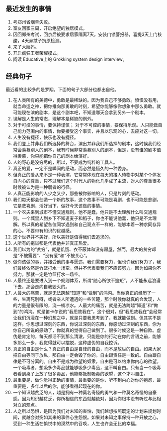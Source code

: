 ## 最近发生的事情

1. 考郑州省烟草失败。
2. 室友回家三周，开启绝望的独居模式。
3. 因回郑州考试，回京后被要求居家隔离7天，安装门锁警报器，喜提3天上门核酸，4天鼻拭子抗原检测。
4. 来了大姨妈。
5. 开启疯狂王者荣耀模式。
6. 阅读 Educative上的 Grokking system design interview。

## 经典句子

最近看的比较多的是罗翔。下面的句子大部分也都出自他。

1. 在人类所有的美德中，勇敢是最稀缺的。因为我自己不够勇敢。愤恨没有用，就当命运之神，把你推向那勇敢的时刻，希望你能够像你想象中那么勇敢。就可能现在演的剧本，是这个剧本吧，不知道哪天会拿到另外一个剧本。
2. 误解是人生的常态，理解本是稀缺的例外。
3. 对于可控的事情，要保持谨慎； 对于不可控的事情，要保持乐观。人只能做自己能力范围内的事情，你要接受这个事实，并且以乐观的心，去应对这一切。
4. 人生没有捷径，快乐也没有捷径。
5. 我们登上并非我们所选择的舞台，演出并非我们所选择的剧本，这时候我们经常会羡慕别人的剧本，我有时候非常羡慕别人的剧本，但是，没有谁的剧本值得羡慕，你只能把你自己的剧本给演好。
6. 人的野心是没穷尽的，所以，不要成为纯粹的工具人。
7. 真正的爱，一定不是瞬间的感动，而必然是恒久的一种委身。
8. 但真正的爱从来不是一种表演，它常常体现在每天的接人待物中对某个个体发自内心的尊重，只不过我们这个时代人的物化几乎成了主流，对人的尊重很多时候被认为是一种弱者的行径。
9. 人真正能影响的人少之又少，那些被你影响的人，只是片刻的感动。
10. 我们每天都会创造一个新的故事，这个故事不可能是喜剧，也不可能是悲剧，它是悲喜剧，活好当下，做好今天该做的事情。
11. 一个农夫来到城市不懂交通规则，他不是蠢，他只是不太理解什么叫交通规则。一个城里人到乡下不知道麦子和稻子，你也不能说他蠢，他只是不太理解。所以真的希望各位同学遇到和自己观点不一样的，能够本着一种求同存异的心，不要带有知识的优越感。
12. 这个世界并不美好，所以美好是值得我们去追求的。
13. 人所有的拖沓都是代表他并非真正热爱。
14. 我们以为的“贫穷”，就是饥饿、衣不蔽体和没有房屋，然而，最大的贫穷却是“不被需要”、“没有爱”和“不被关心”。
15. 做你该做的事，并接受他的事与愿违，我们需要努力，但也许我们努力了，我们最终依然是竹篮打水一场空。但并不代表着我们不应该努力。因为如果你不努力，那就一定是竹篮打水一场空。
16. 人最终还是要进入到一个规则体系，所谓“随心所欲不逾矩”。人不能永远浪漫下去，那会走向自我毁灭的。
17. 人最大的痛苦，就是无法跨越“知道”和“做到”的鸿沟。当你真正的经历了一些，生离死别呀，或者亲人所遭遇的一些苦楚，那个时候你就真的会发现，人的力量是很有限的，浇一桶凉水。人最大的痛苦，就是无法跨越“知道”和“做到”的鸿沟。就是笛卡尔说的”我思故我在“，这个很对，但”我思故我在“会经常让我们沉浸在一种幻想之中，就是只要我思考到了，我就能做到。但其实不是这样。你思想过深刻的东西，你说过深刻的东西，你感动过深刻的东西，你为你自己所说的感动了，你就真的觉得自己做到了。很多时候这是一种自欺。虚伪是肯定的，每天都活不到那么清澈，只能是你的行动在你的言语之前，能够多那么一步，我觉得就可以摆脱，这种虚伪的自我控诉。
18. 真正的自由是什么？真正的自由是自律的自由，而不是放纵的自由。如果大家把自由等同于放纵，那自由一定会毁了你的。自由跟责任是一致的。自由跟自律是不可分离的。自由不是成为欲望的奴隶，自由是可以约束你内心的欲望。一个吸毒者，想吸多少毒品就能够吸多少毒品，这不叫自由。只有当一个吸毒者看到桌子上放了很多毒品，他能够抵制吸毒的欲望，这个才叫自由。
19. 最重要是，做你觉得正确的事情，最重要的是你，听不到内心对你的抱怨，最重要是，多年以后的你，能够看得起现在的你。
20. 一个知识越贫乏的人，越是拥有一种莫名奇怪的勇气和一种莫名奇怪的自豪感。因为知识越贫乏，你所相信的东西就越绝对，因为你根本没有听过与此相对立的观点。
21. 人之所以恐惧，是因为我们对未知的害怕，我们越想按照既定的计划来规划时间，就越会对突如其来的事件心生怨恨。如果对未知之事保持一种开放之心，受到一种生活在愉悦中的漠然中的召唤，人生也许会无比的幸福。